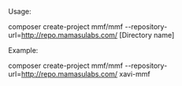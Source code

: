 Usage:

composer create-project  mmf/mmf  --repository-url=http://repo.mamasulabs.com/ [Directory name]


Example:

composer create-project  mmf/mmf  --repository-url=http://repo.mamasulabs.com/ xavi-mmf
